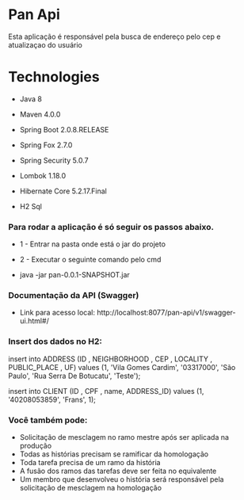 
# Pan Api

Esta aplicação é responsável pela busca de endereço pelo cep e atualizaçao do usuário


# Technologies
  
- Java 8
  
- Maven 4.0.0 
- Spring Boot 2.0.8.RELEASE
- Spring Fox 2.7.0
- Spring Security 5.0.7

- Lombok 1.18.0
  
- Hibernate Core 5.2.17.Final  
- H2 Sql

### Para rodar a aplicação é só seguir os passos abaixo.

- 1 - Entrar na pasta onde está o jar do projeto
- 2 - Executar o seguinte comando pelo cmd

- java -jar pan-0.0.1-SNAPSHOT.jar
   
### Documentação da API (Swagger)
- Link para acesso local: http://localhost:8077/pan-api/v1/swagger-ui.html#/

### Insert dos dados no H2:
insert
	into
		ADDRESS (ID ,
		NEIGHBORHOOD ,
		CEP ,
		LOCALITY ,
		PUBLIC_PLACE ,
		UF)
	values (1,
	'Vila Gomes Cardim',
	'03317000',
	'São Paulo',
	'Rua Serra De Botucatu',
	'Teste');

insert
	into
		CLIENT (ID ,
		CPF ,
		name,
		ADDRESS_ID)
	values (1,
	'40208053859',
	'Frans',
	1);	

### Você também pode:

- Solicitação de mesclagem no ramo mestre após ser aplicada na produção
- Todas as histórias precisam se ramificar da homologação
- Toda tarefa precisa de um ramo da história
- A fusão dos ramos das tarefas deve ser feita no equivalente
- Um membro que desenvolveu o história será responsável pela solicitação de mesclagem na homologação